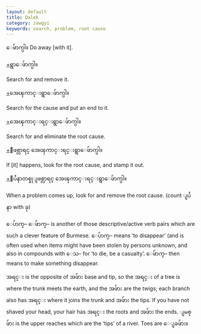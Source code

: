 ```yaml
---
layout: default
title: Dalek
category: zawgyi
keywords: search, problem, root cause
---
```


<p><span class='zawgyi'>ေဖ်ာက္ပါ။</span> Do away [with it].</p>
<p class="hide-trigger"><a href='#'>+</a><span class='zawgyi'>ရွာေဖ်ာက္ပါ။</span></p>
<p class='hide-this'>Search for and remove it.</p>

<p class="hide-trigger"><a href='#'>+</a><span class='zawgyi'>အေၾကာင္းရွာေဖ်ာက္ပါ။</span></p>
<p class='hide-this'>Search for the cause and put an end to it.</p>

<p class="hide-trigger"><a href='#'>+</a><span class='zawgyi'>အေၾကာင္းရင္းရွာေဖ်ာက္ပါ။</span></p>
<p class='hide-this'>Search for and eliminate the root cause.</p>

<p class="hide-trigger"><a href='#'>+</a><span class='zawgyi'>ျဖစ္လာရင္ အေၾကာင္းရင္းရွာေဖ်ာက္ပါ။</span></p>
<p class='hide-this'>If [it] happens, look for the root cause, and stamp it out.</p>

<p class="hide-trigger"><a href='#'>+</a><span class='zawgyi'>ျပႆနာတစ္ခုျဖစ္လာရင္ အေၾကာင္းရင္းရွာေဖ်ာက္ပါ။</span></p>
<p class='hide-this'>When a problem comes up, look for and remove the root cause. (count <span class='zawgyi'>ျပႆနာ</span> with <span class='zawgyi'>ခု</span>)</p>

<p><span class='zawgyi'>ေပ်ာက္</span>– <span class='zawgyi'>ေဖ်ာက္</span>– is another of those descriptive/active verb pairs which are such a clever feature of Burmese. <span class='zawgyi'>ေပ်ာက္</span>– means ‘to disappear’ (and is often used when items might have been stolen by persons unknown, and also in compounds with <span class='zawgyi'>ေသ</span>– for ‘to die, be a casualty’. <span class='zawgyi'>ေဖ်ာက္</span>– then means to make something disappear.</p>
<p><span class='zawgyi'>အရင္း</span> is the opposite of <span class='zawgyi'>အဖ်ား</span> base and tip, so the <span class='zawgyi'>အရင္း</span> of a tree is where the trunk meets the earth, and the <span class='zawgyi'>အဖ်ား</span> are the twigs; each branch also has <span class='zawgyi'>အရင္း</span> where it joins the trunk and <span class='zawgyi'>အဖ်ား</span> the tips. If you have not shaved your head, your hair has <span class='zawgyi'>အရင္း</span> the roots and <span class='zawgyi'>အဖ်ား</span> the ends. <span class='zawgyi'>ျမစ္ဖ်ား</span> is the upper reaches which are the ‘tips’ of a river. Toes are <span class='zawgyi'>ေျခဖ်ား။</span></p>
